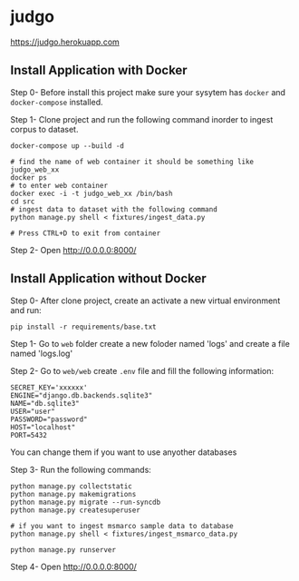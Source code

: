 # judgo

https://judgo.herokuapp.com


## Install Application with Docker

Step 0- Before install this project make sure your sysytem has `docker` and `docker-compose` installed.

Step 1- Clone project and run the following command inorder to ingest corpus to dataset.

```
docker-compose up --build -d 

# find the name of web container it should be something like judgo_web_xx
docker ps
# to enter web container
docker exec -i -t judgo_web_xx /bin/bash
cd src
# ingest data to dataset with the following command
python manage.py shell < fixtures/ingest_data.py 

# Press CTRL+D to exit from container
```

Step 2- Open http://0.0.0.0:8000/




## Install Application without Docker

Step 0- After clone project, create an activate a new virtual environment and run:

```
pip install -r requirements/base.txt
```

Step 1- Go to `web` folder create a new foloder named 'logs' and create a file named 'logs.log'

Step 2- Go to `web/web` create `.env` file and fill the following information:

```
SECRET_KEY='xxxxxx'
ENGINE="django.db.backends.sqlite3"
NAME="db.sqlite3"
USER="user"
PASSWORD="password"
HOST="localhost"
PORT=5432
```
You can change them if you want to use anyother databases

Step 3- Run the following commands:

```
python manage.py collectstatic
python manage.py makemigrations
python manage.py migrate --run-syncdb
python manage.py createsuperuser

# if you want to ingest msmarco sample data to database
python manage.py shell < fixtures/ingest_msmarco_data.py

python manage.py runserver
```

Step 4- Open http://0.0.0.0:8000/
